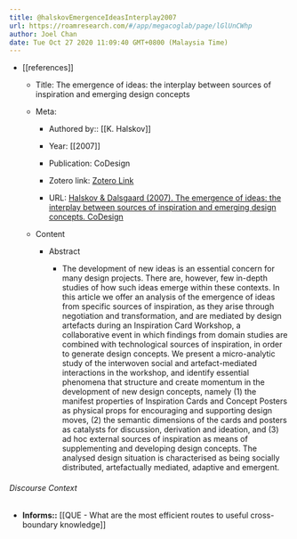 ```yaml
---
title: @halskovEmergenceIdeasInterplay2007
url: https://roamresearch.com/#/app/megacoglab/page/lGlUnCWhp
author: Joel Chan
date: Tue Oct 27 2020 11:09:40 GMT+0800 (Malaysia Time)
---
```


- [[references]]

    - Title: The emergence of ideas: the interplay between sources of inspiration and emerging design concepts

    - Meta:

        - Authored by:: [[K. Halskov]]

        - Year: [[2007]]

        - Publication: CoDesign

        - Zotero link: [Zotero Link](zotero://select/items/1_NR3WUZTQ)

        - URL: [Halskov & Dalsgaard (2007). The emergence of ideas: the interplay between sources of inspiration and emerging design concepts. CoDesign](undefined)

    - Content

        - Abstract

            - The development of new ideas is an essential concern for many design projects. There are, however, few in-depth studies of how such ideas emerge within these contexts. In this article we offer an analysis of the emergence of ideas from specific sources of inspiration, as they arise through negotiation and transformation, and are mediated by design artefacts during an Inspiration Card Workshop, a collaborative event in which findings from domain studies are combined with technological sources of inspiration, in order to generate design concepts. We present a micro-analytic study of the interwoven social and artefact-mediated interactions in the workshop, and identify essential phenomena that structure and create momentum in the development of new design concepts, namely (1) the manifest properties of Inspiration Cards and Concept Posters as physical props for encouraging and supporting design moves, (2) the semantic dimensions of the cards and posters as catalysts for discussion, derivation and ideation, and (3) ad hoc external sources of inspiration as means of supplementing and developing design concepts. The analysed design situation is characterised as being socially distributed, artefactually mediated, adaptive and emergent.

###### Discourse Context

- **Informs::** [[QUE - What are the most efficient routes to useful cross-boundary knowledge]]
